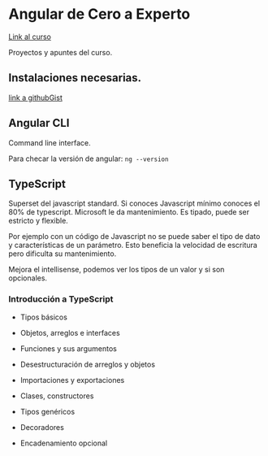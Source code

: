 # Angular de Cero a Experto

[Link al curso](https://www.udemy.com/course/angular-fernando-herrera)

Proyectos y apuntes del curso.

## Instalaciones necesarias.

[link a githubGist](https://gist.github.com/Klerith/607dd6bb60b5a70bc5e4d9c81ef6501e)


## Angular CLI 

Command line interface.

Para checar la versión de angular: `ng --version`

## TypeScript

Superset del javascript standard. Si conoces Javascript mínimo conoces el 80% de typescript. Microsoft le da mantenimiento. Es tipado, puede ser estricto y flexible.

Por ejemplo con un código de Javascript no se puede saber el tipo de dato y características de un parámetro. Esto beneficia la velocidad de escritura pero dificulta su mantenimiento.

Mejora el intellisense, podemos ver los tipos de un valor y si son opcionales.

### Introducción a TypeScript

- Tipos básicos

- Objetos, arreglos e interfaces

- Funciones y sus argumentos

- Desestructuración de arreglos y objetos

- Importaciones y exportaciones

- Clases, constructores

- Tipos genéricos

- Decoradores

- Encadenamiento opcional

